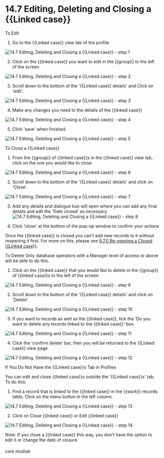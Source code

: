 # 14.7 Editing, Deleting and Closing a {{Linked case}}


To Edit
1. Go to the {{Linked case}} view tab of the profile

![14.7 Editing, Deleting and Closing a {{Linked case}} - step 1](14.7_Editing,_Deleting_and_Closing_a_Case_im_1.png)

2. Click on the {{linked case}} you want to edit in the {{group}} to the left of the screen

![14.7 Editing, Deleting and Closing a {{Linked case}} - step 2](14.7_Editing,_Deleting_and_Closing_a_Case_im_2.png)

3. Scroll down to the bottom of the &#039;{{Linked case}} details&#039; and Click on &#039;edit&#039;.

![14.7 Editing, Deleting and Closing a {{Linked case}} - step 3](14.7_Editing,_Deleting_and_Closing_a_Case_im_3.png)

4. Make any changes you need to the details of the {{linked case}}

![14.7 Editing, Deleting and Closing a {{Linked case}} - step 4](14.7_Editing,_Deleting_and_Closing_a_Case_im_4.png)

5. Click &#039;save&#039; when finished.

![14.7 Editing, Deleting and Closing a {{Linked case}} - step 5](14.7_Editing,_Deleting_and_Closing_a_Case_im_5.png)

To Close a {{Linked case}}

1. From the {{group}} of {{linked case}}s in the {{linked case}} view tab, click on the one you would like to close

![14.7 Editing, Deleting and Closing a {{Linked case}} - step 6](14.7_Editing,_Deleting_and_Closing_a_Case_im_6.png)

2. Scroll down to the bottom of the &#039;{{Linked case}} details&#039; and click on &#039;Close&#039;.

![14.7 Editing, Deleting and Closing a {{Linked case}} - step 7](14.7_Editing,_Deleting_and_Closing_a_Case_im_7.png)

3. Add any details and  dialogue box will open where you can add any final details and edit the &#039;Date closed&#039; as necessary.
![14.7 Editing, Deleting and Closing a {{Linked case}} - step 8](14.7_Editing,_Deleting_and_Closing_a_Case_im_8.png)

4. Click &#039;close&#039; at the bottom of the pop-up window to confirm your actions

Once the {{linked case}} is closed you can&#039;t add new records to it without reopening it first. For more on this, please see [9.7.0 Re-opening a Closed {{Linked case}}](https://lamplight.online/en/help/index/p/9.7.0).

To Delete
Only database operators with a Manager level of access or above will be able to do this.

1. Click on the {{linked case}} that you would like to delete in the {{group}} of {{linked case}}s to the left of the screen

![14.7 Editing, Deleting and Closing a {{Linked case}} - step 9](14.7_Editing,_Deleting_and_Closing_a_Case_im_9.png)

2. Scroll down to the bottom of the &#039;{{Linked case}} details&#039; and click on &#039;Delete&#039;.

![14.7 Editing, Deleting and Closing a {{Linked case}} - step 10](14.7_Editing,_Deleting_and_Closing_a_Case_im_10.png)

3. If you want to records as well as the {{linked case}}, tick the ‘Do you want to delete any records linked to the {{linked case}}’ box.

![14.7 Editing, Deleting and Closing a {{Linked case}} - step 11](14.7_Editing,_Deleting_and_Closing_a_Case_im_11.png)

4. Click the &#039;confirm delete&#039; bar, then you will be returned to the {{Linked case}} view page

![14.7 Editing, Deleting and Closing a {{Linked case}} - step 12](14.7_Editing,_Deleting_and_Closing_a_Case_im_12.png)

If You Do Not Have the {{Linked case}}s Tab in Profiles

You can edit and close {{linked case}}s outside the &#039;{{Linked case}}s&#039; tab.
To do this:

1. Find a record that is linked to the {{linked case}} in the {{work}} records table. Click on the menu button in the left column.

![14.7 Editing, Deleting and Closing a {{Linked case}} - step 13](14.7_Editing,_Deleting_and_Closing_a_Case_im_13.png)

2. Click on Close {{linked case}} or Edit {{linked case}}

![14.7 Editing, Deleting and Closing a {{Linked case}} - step 14](14.7_Editing,_Deleting_and_Closing_a_Case_im_14.png)

Note: If you close a {{linked case}} this way, you don’t have the option to edit it or change the date of closure.


###### core module

